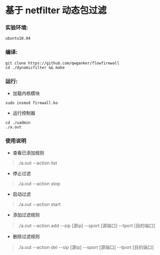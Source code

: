 # 基于 netfilter 动态包过滤

### 实验环境: 
```
ubuntu18.04
```

### 编译: 
```
git clone https://github.com/qwganker/flowfirewall
cd ./dynamicfilter && make
```

### 运行:
- 加载内核模块
```
sudo insmod firewall.ko
```

- 运行控制器
```
cd ./uadmin
./a.out
```

### 使用说明
- 查看已添加规则
> ./a.out --action list

- 停止过滤
> ./a.out --action stop

- 启动过滤
> ./a.out --action start

- 添加过滤规则
> ./a.out --action add --sip [源ip] --sport [源端口] --tport [目的端口]

- 删除过滤规则
> ./a.out --action del --sip [源ip] --sport [源端口] --tport [目的端口]

